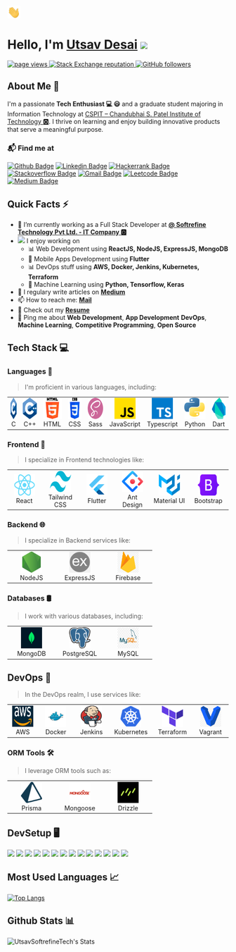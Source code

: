<img width="30px" margin="0px" src="./icons/Hi.gif">

<h1 align="left" id="utsavdesai-title">Hello, I'm <a href="https://github.com/UtsavDesai26">Utsav Desai</a> <img height="30px" src="https://emojis.slackmojis.com/emojis/images/1531849430/4246/blob-sunglasses.gif?1531849430"></h1>

<p align="left">
  <a href="https://github.com/UtsavSoftrefineTech">
    <img src="https://komarev.com/ghpvc/?username=UtsavSoftrefineTech" alt="page views" />
  </a>
  <a href="https://stackoverflow.com/users/22878781">
    <img alt="Stack Exchange reputation" src="https://img.shields.io/stackexchange/stackoverflow/r/22878781?color=orange&label=reputation&logo=stackoverflow">
  </a>
  <a href="https://github.com/UtsavSoftrefineTech?tab=followers">
    <img alt="GitHub followers" src="https://img.shields.io/github/followers/UtsavSoftrefineTech?color=green&logo=github">
  </a>
</p>

## About Me 🚀

I'm a passionate **Tech Enthusiast 💻 😃** and a graduate student majoring in Information Technology at [CSPIT – Chandubhai S. Patel Institute of Technology 🅾️](https://www.charusat.ac.in/cspit/). I thrive on learning and enjoy building innovative products that serve a meaningful purpose.

### 📬 Find me at

[![Github Badge](http://img.shields.io/badge/-Github-black?style=flat-square&logo=github&link=https://github.com/UtsavSoftrefineTech)](https://github.com/UtsavSoftrefineTech)
[![Linkedin Badge](https://img.shields.io/badge/-LinkedIn-blue?style=flat-square&logo=Linkedin&logoColor=white&link=https://www.linkedin.com/in/utsavdesai26/)](https://www.linkedin.com/in/utsavdesai26/)
[![Hackerrank Badge](https://img.shields.io/badge/-Hackerrank-2EC866?style=flat-square&logo=HackerRank&logoColor=white&link=https://www.hackerrank.com/profile/UtsavDesai26)](https://www.hackerrank.com/profile/UtsavDesai26)
[![Stackoverflow Badge](https://img.shields.io/badge/-Stack%20overflow-FE7A16?style=flat-square&logo=stack-overflow&logoColor=white&link=https://stackoverflow.com/users/22878781/utsav-desai)](https://stackoverflow.com/users/22878781/utsav-desai)
[![Gmail Badge](https://img.shields.io/badge/-Gmail-d14836?style=flat-square&logo=Gmail&logoColor=white&link=mailto:desaiutsav26@gmail.com)](mailto:desaiutsav26@gmail.com)
[![Leetcode Badge](https://img.shields.io/badge/-Leetcode-FFA116?style=flat-square&logo=leetcode&logoColor=white&link=https://leetcode.com/desaiutsav26/)](https://leetcode.com/desaiutsav26/)
[![Medium Badge](https://img.shields.io/badge/-Medium-black?style=flat-square&logo=medium&link=https://medium.com/@utsavdesai26)](https://medium.com/@utsavdesai26)

## Quick Facts ⚡️

- 🔭 I’m currently working as a Full Stack Developer at **[@ Softrefine Technology Pvt Ltd. - IT Company 🅾️](https://softrefine.com/)**
- <img src="https://media.giphy.com/media/WUlplcMpOCEmTGBtBW/giphy.gif" width="30"> I enjoy working on
  - 📊 Web Development using **ReactJS, NodeJS, ExpressJS, MongoDB**
  - 📱 Mobile Apps Development using **Flutter**
  - 📊 DevOps stuff using **AWS, Docker, Jenkins, Kubernetes, Terraform**
  - 🤖 Machine Learning using **Python, Tensorflow, Keras**
- 📝 I regulary write articles on **[Medium](https://medium.com/@utsavdesai26)**
- 📫 How to reach me: **[Mail](mailto:desaiutsav26@gmail.com)**
- 📙 Check out my **[Resume](https://www.linkedin.com/in/utsavdesai26/)**
- 💬 Ping me about **Web Development**, **App Development** **DevOps**, **Machine Learning**, **Competitive Programming**, **Open Source**

## Tech Stack 💻

### Languages 🚀

> I'm proficient in various languages, including:

<table>
  <tr>
  <td align="center" width="96">
      <a href="#utsavdesai-tech">
        <img src="./icons/C.png" width="48" height="48" alt="c" />
      </a>
      <br>C
    </td>
    <td align="center" width="96">
      <a href="#utsavdesai-tech">
        <img src="./icons/C++.png" width="48" height="48" alt="C++" />
      </a>
      <br>C++
    </td>
    <td align="center" width="96">
      <a href="#utsavdesai-tech">
        <img src="./icons/HTML.png" width="48" height="48" alt="HTML" />
      </a>
      <br>HTML
    </td>
    <td align="center" width="96">
      <a href="#utsavdesai-tech">
        <img src="./icons/CSS.png" width="48" height="48" alt="CSS" />
      </a>
      <br>CSS
    </td>
    <td align="center" width="96">
      <a href="#utsavdesai-tech" >
        <img src="./icons/Sass.png" width="48" height="48" alt="Sass" />
      </a>
      <br>Sass
    </td>
    <td align="center" width="96">
      <a href="#utsavdesai-tech">
        <img src="./icons/JS.png" width="48" height="48" alt="JavaScript" />
      </a>
      <br>JavaScript
    </td>
    <td align="center" width="96">
      <a href="#utsavdesai-tech">
        <img src="./icons/Typescript.png" width="48" height="48" alt="Typescript" />
      </a>
      <br>Typescript
    </td>
    <td align="center" width="96">
      <a href="#utsavdesai-tech" >
        <img src="./icons/Python.png" width="48" height="48" alt="Python" />
      </a>
      <br>Python
    </td>
    <td align="center"  width="96">
      <a href="#utsavdesai-tech">
        <img src="./icons/Dart.png" width="48" height="48" alt="Dart" />
      </a>
      <br>Dart
    </td>
  </tr>
</table>

### Frontend 🎨

> I specialize in Frontend technologies like:

<table>
  <tr>
    <td align="center" width="96" margin="10">
      <a href="#utsavdesai-tech">
        <img src="./icons/React.png" width="48" height="48" alt="React" />
      </a>
      <br>React
    </td>
    <td align="center" width="96">
      <a href="#utsavdesai-tech">
        <img src="./icons/Tailwind-CSS.png" width="48" height="48" alt="Tailwind-CSS" />
      </a>
      <br>Tailwind CSS
    </td>
    <td align="center" width="96">
      <a href="#utsavdesai-tech">
        <img src="./icons/Flutter.png" width="48" height="48" alt="Flutter" />
      </a>
      <br>Flutter
    </td>
    <td align="center" width="96">
      <a href="#utsavdesai-tech">
        <img src="./icons/Ant-Design.png" width="48" height="48" alt="Ant-Design" />
      </a>
      <br>Ant Design
    </td>
    <td align="center" width="96">
      <a href="#utsavdesai-tech">
        <img src="./icons/Material-UI.png" width="48" height="48" alt="Material-UI" />
      </a>
      <br>Material UI
    </td>
    <td align="center" width="96">
      <a href="#utsavdesai-tech" >
        <img src="./icons/Bootstrap.png" width="48" height="48" alt="Bootstrap" />
      </a>
      <br>Bootstrap
    </td>
  </tr>
</table>

### Backend 🌐

> I specialize in Backend services like:

<table>
  <tr>
    <td align="center" width="96" margin="10">
      <a href="#utsavdesai-tech">
        <img src="./icons/NodeJS.png" width="48" height="48" alt="NodeJS" />
      </a>
      <br>NodeJS
    </td>
    <td align="center" width="96">
      <a href="#utsavdesai-tech">
        <img src="./icons/ExpressJS.png" width="48" height="48" alt="ExpressJS" />
      </a>
      <br>ExpressJS
    </td>
    <td align="center" width="96">
      <a href="#utsavdesai-tech">
        <img src="./icons/Firebase.png" width="48" height="48" alt="Firebase" />
      </a>
      <br>Firebase
    </td>
  </tr>
</table>

### Databases 🛢️

> I work with various databases, including:

<table>
  <tr>
    <td align="center" width="96" margin="10">
      <a href="#utsavdesai-tech">
        <img src="./icons/Mongodb.png" width="48" height="48" alt="Mongodb" />
      </a>
      <br>MongoDB
    </td>
    <td align="center" width="96">
      <a href="#utsavdesai-tech">
        <img src="./icons/Postgresql.png" width="48" height="48" alt="Postgresql" />
      </a>
      <br>PostgreSQL
    </td>
    <td align="center" width="96">
      <a href="#utsavdesai-tech">
        <img src="./icons/mysql.png" width="48" height="48" alt="mysql" />
      </a>
      <br>MySQL
    </td>
  </tr>
</table>

## DevOps 🚀

> In the DevOps realm, I use services like:

<table>
  <tr>
    <td align="center" width="96" margin="10">
      <a href="#utsavdesai-tech">
        <img src="./icons/Amazon-Web-Services.png" width="48" height="48" alt="Amazon-Web-Services" />
      </a>
      <br>AWS
    </td>
    <td align="center" width="96">
      <a href="#utsavdesai-tech">
        <img src="./icons/Docker.png" width="48" height="48" alt="Docker" />
      </a>
      <br>Docker
    </td>
    <td align="center" width="96">
      <a href="#utsavdesai-tech">
        <img src="./icons/Jenkins.png" width="48" height="48" alt="Jenkins" />
      </a>
      <br>Jenkins
    </td>
    <td align="center" width="96">
      <a href="#utsavdesai-tech">
        <img src="./icons/Kubernetes.png" width="48" height="48" alt="Kubernetes" />
      </a>
      <br>Kubernetes
    </td>
    <td align="center" width="96">
      <a href="#utsavdesai-tech">
        <img src="./icons/Terraform.png" width="48" height="48" alt="Terraform" />
      </a>
      <br>Terraform
    </td>
    <td align="center" width="96">
      <a href="#utsavdesai-tech">
        <img src="./icons/Vagrant.png" width="48" height="48" alt="Vagrant" />
      </a>
      <br>Vagrant
    </td>
  </tr>
</table>

### ORM Tools 🛠️

> I leverage ORM tools such as:

<table>
  <tr>
  <td align="center" width="96">
      <a href="#utsavdesai-tech">
        <img src="./icons/Prisma.png" width="48" height="48" alt="Prisma" />
      </a>
      <br>Prisma
    </td>
    <td align="center" width="96">
      <a href="#utsavdesai-tech">
        <img src="./icons/mongoose.png" width="48" height="48" alt="mongoose" />
      </a>
      <br>Mongoose
    </td>
    <td align="center" width="96" margin="10">
      <a href="#utsavdesai-tech">
        <img src="./icons/Drizzle.png" width="48" height="48" alt="Drizzle" />
      </a>
      <br>Drizzle
    </td>
  </tr>
</table>

## DevSetup 🖥️

<img src="https://img.shields.io/badge/Git-555555.svg?&style=flat-square&logo=Git&logoColor=0078D6"> <img src="https://img.shields.io/badge/Windows-555555.svg?&style=flat-square&logo=windows&logoColor=0078D6"> <img src="https://img.shields.io/badge/Chrome-555555.svg?&style=flat-square&logo=google-chrome&logoColor=FABC0C"> <img src="https://img.shields.io/badge/VS Code-555555?style=flat-square&logo=visual-studio-code&logoColor=007ACC"> <img src="https://img.shields.io/badge/Android Studio-555555?style=flat-square&logo=android-studio&logoColor=007ACC"> <img src="https://img.shields.io/badge/Terminal-555555.svg?&style=flat-square&logo=powershell&logoColor=white"> <img src="https://img.shields.io/badge/Jupyter-555555.svg?&style=flat-square&logo=jupyter&logoColor=F37626"> <img src="https://img.shields.io/badge/Anaconda-555555.svg?&style=flat-square&logo=anaconda&logoColor=44A833"> <img src="https://img.shields.io/badge/PyCharm-555555.svg?&style=flat-square&logo=pycharm&logoColor=black"> <img src="https://img.shields.io/badge/IntelliJ-555555.svg?&style=flat-square&logo=intellij-idea&logoColor=black"> <img src="https://img.shields.io/badge/Postman-555555.svg?&style=flat-square&logo=postman&logoColor=FF6C37"> <img src="https://img.shields.io/badge/Notion-555555.svg?&style=flat-square&logo=notion&logoColor=white"> <img src="https://img.shields.io/badge/Ubuntu-555555.svg?&style=flat-square&logo=ubuntu&logoColor=E95420"> <img src="https://img.shields.io/badge/Canva-555555.svg?&style=flat-square&logo=canva&logoColor=white">

## Most Used Languages 📈

[![Top Langs](https://github-readme-stats.vercel.app/api/top-langs/?username=UtsavSoftrefineTech&theme=chartreuse-dark&show_icons=true&hide_border=false&layout=compact)](https://github.com/UtsavSoftrefineTech)

## Github Stats 📊

![UtsavSoftrefineTech's Stats](https://github-readme-stats.vercel.app/api?username=UtsavSoftrefineTech&theme=default&show_icons=true&hide_border=true&count_private=true)
